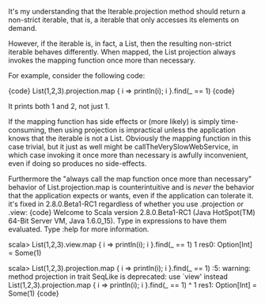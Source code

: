 It's my understanding that the Iterable.projection method should return a non-strict iterable, that is, a iterable that only accesses its elements on demand.

However, if the iterable is, in fact, a List, then the resulting non-strict iterable behaves differently.  When mapped, the List projection always invokes the mapping function once more than necessary.

For example, consider the following code:

{code}
List(1,2,3).projection.map { i => println(i); i }.find(_ == 1)
{code}

It prints both 1 and 2, not just 1.

If the mapping function has side effects or (more likely) is simply time-consuming, then using projection is impractical unless the application knows that the iterable is not a List.  Obviously the mapping function in this case trivial, but it just as well might be callTheVerySlowWebService, in which case invoking it once more than necessary is awfully inconvenient, even if doing so produces no side-effects.

Furthermore the "always call the map function once more than necessary" behavior of List.projection.map is counterintuitive and is *never* the behavior that the application expects or wants, even if the application can tolerate it.
it's fixed in 2.8.0.Beta1-RC1 regardless of whether you use .projection or .view:
{code}
Welcome to Scala version 2.8.0.Beta1-RC1 (Java HotSpot(TM) 64-Bit Server VM, Java 1.6.0_15).
Type in expressions to have them evaluated.
Type :help for more information.

scala> List(1,2,3).view.map { i => println(i); i }.find(_ == 1)
1
res0: Option[Int] = Some(1)

scala> List(1,2,3).projection.map { i => println(i); i }.find(_ == 1)
<console>:5: warning: method projection in trait SeqLike is deprecated: use `view' instead
       List(1,2,3).projection.map { i => println(i); i }.find(_ == 1)
                   ^
1
res1: Option[Int] = Some(1)
{code}
